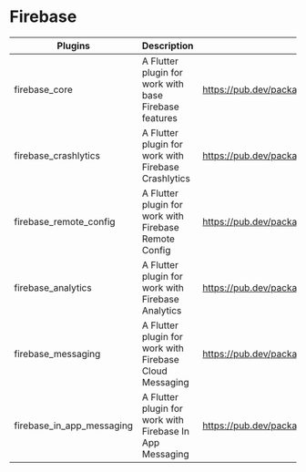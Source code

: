 # Firebase

| Plugins | Description | Link | Comments |
| --- | --- | --- | --- |
| firebase_core | A Flutter plugin for work with base Firebase features | https://pub.dev/packages/firebase_core |
| firebase_crashlytics | A Flutter plugin for work with Firebase Crashlytics | https://pub.dev/packages/firebase_crashlytics |
| firebase_remote_config | A Flutter plugin for work with Firebase Remote Config | https://pub.dev/packages/firebase_remote_config |
| firebase_analytics | A Flutter plugin for work with Firebase Analytics | https://pub.dev/packages/firebase_analytics |
| firebase_messaging | A Flutter plugin for work with Firebase Cloud Messaging | https://pub.dev/packages/firebase_messaging |
| firebase_in_app_messaging | A Flutter plugin for work with Firebase In App Messaging | https://pub.dev/packages/firebase_in_app_messaging |
